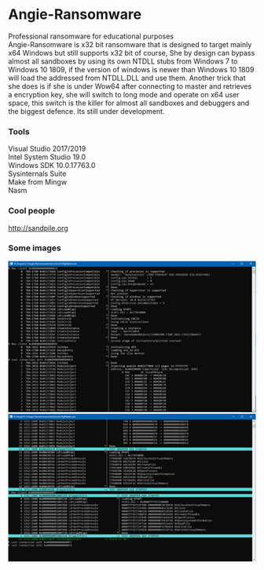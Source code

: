 # Angie-Ransomware

Professional ransomware for educational purposes   
Angie-Ransomware is x32 bit ransomware that is designed to target mainly x64 Windows but still supports x32 bit of course, She by design can bypass almost all sandboxes by using its own NTDLL stubs from Windows 7 to Windows 10 1809, if the version of windows is newer than Windows 10 1809 will load the addressed from NTDLL.DLL and use them. Another trick that she does is if she is under Wow64 after connecting to master and retrieves a encryption key, she will switch to long mode and operate on x64 user space, this switch is the killer for almost all sandboxes and debuggers and the biggest defence.
Its still under development.

### Tools
Visual Studio 2017/2019   
Intel System Studio 19.0   
Windows SDK 10.0.17763.0   
Sysinternals Suite   
Make from Mingw   
Nasm   

### Cool people
http://sandpile.org

### Some images

![image1](images/image03.png)
![image1](images/image02.png)
